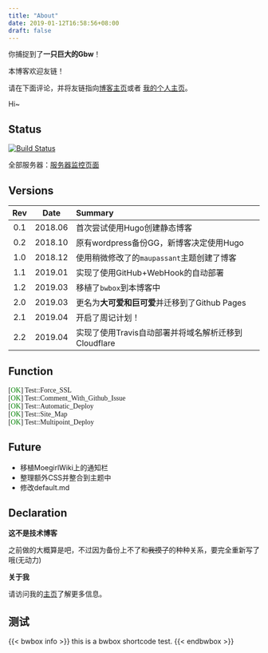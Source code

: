 ```yaml
---
title: "About"
date: 2019-01-12T16:58:56+08:00
draft: false
---
```


<link rel="stylesheet" href="/bwbox.css">

<div class="box box-tip">
<i class="bwicon-tip"> </i>
你捕捉到了<strong>一只巨大的Gbw</strong>！
</div>

<div class="box box-tip">
<i class="bwicon-tip"> </i>
<p>本博客欢迎友链！</p>
请在下面评论，并将友链指向<a href="https://gblog.shaloc.site" target="_blank">博客主页</a>或者
<a href="https://www.shaloc.site" target="_blank">我的个人主页</a>。
</div>

Hi~

## Status

[![Build Status](https://travis-ci.com/Shaloc/blog_hugo.svg?branch=master)](https://travis-ci.com/Shaloc/blog_hugo)

全部服务器：[服务器监控页面](https://status.shaloc.site)

## Versions
|Rev|Date|Summary|
|:----:|:----:|:-------------|
| 0.1 | 2018.06 |首次尝试使用Hugo创建静态博客|
| 0.2 | 2018.10 |原有wordpress备份GG，新博客决定使用Hugo|
| 1.0 | 2018.12 |使用稍微修改了的`maupassant`主题创建了博客|
| 1.1 | 2019.01 |实现了使用GitHub+WebHook的自动部署|
| 1.2 | 2019.03 |移植了`bwbox`到本博客中|
| 2.0 | 2019.03 |更名为**大可爱和巨可爱**并迁移到了Github Pages|
| 2.1 | 2019.04 |开启了周记计划！|
| 2.2 | 2019.04 |实现了使用Travis自动部署并将域名解析迁移到Cloudflare|

## Function
<font face='Consolas'>
[<font color='green'>OK</font>] Test::Force_SSL <br/>
[<font color='green'>OK</font>] Test::Comment_With_Github_Issue <br/>
[<font color='green'>OK</font>] Test::Automatic_Deploy <br/>
[<font color='green'>OK</font>] Test::Site_Map <br/>
[<font color='green'>OK</font>] Test::Multipoint_Deploy <br/></font>

## Future
- 移植MoegirlWiki上的通知栏
- 整理额外CSS并整合到主题中
- 修改default.md

## Declaration

**这不是技术博客**

之前做的大概算是吧，不过因为备份上不了和<del>我摸了</del>的种种关系，要完全重新写了哦(无动力)

**关于我**

请访问我的[主页](https://www.shaloc.site)了解更多信息。

## 测试

{{< bwbox info >}}
    this is a bwbox shortcode test.
{{< endbwbox >}}
